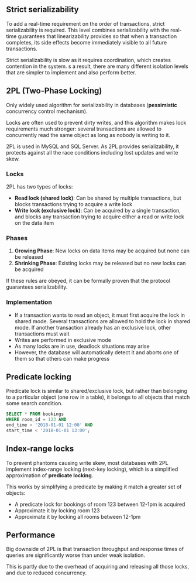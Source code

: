 ## Strict serializability

To add a real-time requirement on the order of transactions, strict serializability is required. This level combines serializability with the real-time guarantees that linearizability provides so that when a transaction completes, its side effects become immediately visible to all future transactions.

Strict serializability is slow as it requires coordination, which creates contention in the system. s a result, there are many different isolation levels that are simpler to implement and also perform better.

## 2PL (Two-Phase Locking)

Only widely used algorithm for serializability in databases (**pessimistic** concurrency control mechanism).

Locks are often used to prevent dirty writes, and this algorithm makes lock requirements much stronger: several transactions are allowed to concurrently read the same object as long as nobody is writing to it.

2PL is used in MySQL and SQL Server. As 2PL provides serializability, it protects against all the race conditions including lost updates and write skew.

### Locks

2PL has two types of locks:

- **Read lock (shared lock)**: Can be shared by multiple transactions, but blocks transactions trying to acquire a write lock
- **Write lock (exclusive lock)**: Can be acquired by a single transaction, and blocks any transaction trying to acquire either a read or write lock on the data item

### Phases

1. **Growing Phase**: New locks on data items may be acquired but none can be released
2. **Shrinking Phase**: Existing locks may be released but no new locks can be acquired

If these rules are obeyed, it can be formally proven that the protocol guarantees serializability.

### Implementation

- If a transaction wants to read an object, it must first acquire the lock in shared mode. Several transactions are allowed to hold the lock in shared mode. If another transaction already has an exclusive lock, other transactions must wait
- Writes are performed in exclusive mode
- As many locks are in use, deadlock situations may arise
- However, the database will automatically detect it and aborts one of them so that others can make progress

## Predicate locking

Predicate lock is similar to shared/exclusive lock, but rather than belonging to a particular object (one row in a table), it belongs to all objects that match some search condition.

```sql
SELECT * FROM bookings
WHERE room_id = 123 AND
end_time > '2018-01-01 12:00' AND
start_time < '2018-01-01 13:00';
```

## Index-range locks

To prevent phantoms causing write skew, most databases with 2PL implement index-range locking (next-key locking), which is a simplified approximation of **predicate locking**.

This works by simplifying a predicate by making it match a greater set of objects:

- A predicate lock for bookings of room 123 between 12-1pm is acquired
- Approximate it by locking room 123
- Approximate it by locking all rooms between 12-1pm

## Performance

Big downside of 2PL is that transaction throughput and response times of queries are significantly worse than under weak isolation.

This is partly due to the overhead of acquiring and releasing all those locks, and due to reduced concurrency.

